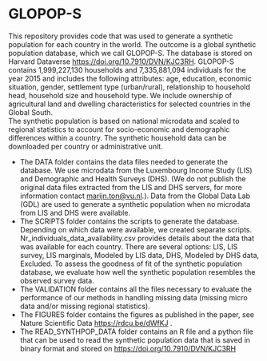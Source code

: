 # GLOPOP-S
This repository provides code that was used to generate a synthetic population for each country in the world. 
The outcome is a global synthetic population database, which we call GLOPOP-S. The database is stored on Harvard Dataverse https://doi.org/10.7910/DVN/KJC3RH. GLOPOP-S contains 1,999,227,130 households and 7,335,881,094 individuals for the year 2015 and includes the following attributes: age, education, economic situation, gender, settlement type (urban/rural), relationship to household head, household size and household type. We include ownership of agricultural land and dwelling characteristics for selected countries in the Global South.  
The synthetic population is based on national microdata and scaled to regional statistics to account for socio-economic and demographic differences within a country. The synthetic household data can be downloaded per country or administrative unit. 

- The DATA folder contains the data files needed to generate the database. We use microdata from the Luxembourg Income Study (LIS) and Demographic and Health Surveys (DHS). (We do not publish the original data files extracted from the LIS and DHS servers, for more information contact marijn.ton@vu.nl.). Data from the Global Data Lab (GDL) are used to generate a synthetic population when no microdata from LIS and DHS were available. 
- The SCRIPTS folder contains the scripts to generate the database. Depending on which data were available, we created separate scripts. Nr_individuals_data_availability.csv provides details about the data that was available for each country. There are several options: LIS, LIS survey, LIS marginals, Modeled by LIS data, DHS, Modeled by DHS data, Excluded.  To assess the goodness of fit of the synthetic population database, we evaluate how well the synthetic population resembles the observed survey data. 
- The VALIDATION folder contains all the files necessary to evaluate the performance of our methods in handling missing data (missing micro data and/or missing regional statistics). 
- The FIGURES folder contains the figures as published in the paper, see Nature Scientific Data https://rdcu.be/dWfKJ .
- The READ_SYNTHPOP_DATA folder contains an R file and a python file that can be used to read the synthetic population data that is saved in binary format and stored on https://doi.org/10.7910/DVN/KJC3RH  


